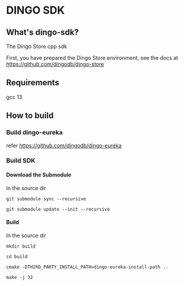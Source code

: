 # DINGO SDK

## What's dingo-sdk?
The Dingo Store cpp sdk

First, you have prepared the Dingo Store environment, see the docs at https://github.com/dingodb/dingo-store

## Requirements

gcc 13

## How to build 

### Build dingo-eureka

refer https://github.com/dingodb/dingo-eureka

### Build SDK

#### Download the Submodule

In the source dir

```shell
git submodule sync --recursive

git submodule update --init --recursive
```

#### Build
In the source dir

```shell
mkdir build 

cd build

cmake -DTHIRD_PARTY_INSTALL_PATH=dingo-eureka-install-path ..

make -j 32
```
